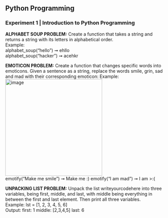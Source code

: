 ## Python Programming

### Experiment 1 | Introduction to Python Programming

**ALPHABET SOUP PROBLEM:** Create a function that takes a string and returns a string with its letters
in alphabetical order. <br/>
Example:<br/>alphabet_soup(“hello”) ➞ ehllo<br/>
alphabet_soup(“hacker”) ➞ acehkr

**EMOTICON PROBLEM:** Create a function that changes specific words into emoticons. Given a sentence
as a string, replace the words smile, grin, sad and mad with their corresponding emoticon:
Example:<br/>
<img width="304" alt="image" src="https://github.com/user-attachments/assets/106c6bfa-0e3f-41d4-a5f6-b8ec9fc45be4"><br/>
emotify(“Make me smile”) ➞ Make me :)
emotify(“I am mad”) ➞ I am >:(

**UNPACKING LIST PROBLEM:** Unpack the list writeyourcodehere into three variables, being first,
middle, and last, with middle being everything in between the first and last element. Then print all three
variables.<br/>
Example: lst = [1, 2, 3, 4, 5, 6]<br/>
Output: first: 1 middle: [2,3,4,5] last: 6
